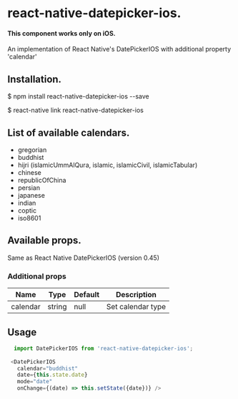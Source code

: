 # react-native-datepicker-ios.

#### This component works only on iOS.

An implementation of React Native's DatePickerIOS with additional property 'calendar'

## Installation.
   
$ npm install react-native-datepicker-ios --save

$ react-native link react-native-datepicker-ios

## List of available calendars.
* gregorian
* buddhist
* hijri (islamicUmmAlQura, islamic, islamicCivil, islamicTabular)
* chinese
* republicOfChina
* persian 
* japanese
* indian
* coptic
* iso8601

## Available props.

Same as React Native DatePickerIOS (version 0.45)

### Additional props

| Name | Type| Default | Description |
| --- | --- | --- | --- |
| calendar | string | null | Set calendar type |

## Usage

```javascript
  import DatePickerIOS from 'react-native-datepicker-ios';
 
 <DatePickerIOS 
   calendar="buddhist"
   date={this.state.date}
   mode="date"
   onChange={(date) => this.setState({date})} />
```
